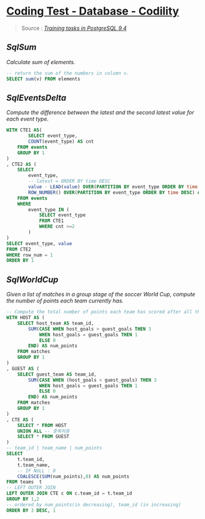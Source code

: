 
# [Coding Test - Database - Codility](https://app.codility.com/programmers/trainings/6/)

> Source : [_Training tasks in PostgreSQL 9.4_](https://app.codility.com/programmers/trainings/6/)

## _SqlSum_

_Calculate sum of elements._

```sql
-- return the sum of the numbers in column v.
SELECT sum(v) FROM elements
```

## _SqlEventsDelta_

_Compute the difference between the latest and the second latest value for each event type._

```sql
WITH CTE1 AS(
        SELECT event_type,
        COUNT(event_type) AS cnt
    FROM events
    GROUP BY 1
)
, CTE2 AS (
    SELECT 
        event_type, 
        -- latest = ORDER BY time DESC
        value - LEAD(value) OVER(PARTITION BY event_type ORDER BY time DESC) AS value,
        ROW_NUMBER() OVER(PARTITION BY event_type ORDER BY time DESC) AS row_num
    FROM events
    WHERE 
        event_type IN ( 
            SELECT event_type 
            FROM CTE1
            WHERE cnt >=2
        )
)
SELECT event_type, value
FROM CTE2
WHERE row_num = 1
ORDER BY 1
```

## _SqlWorldCup_

_Given a list of matches in a group stage of the soccer World Cup, compute the number of points each team currently has._

```sql
-- Compute the total number of points each team has scored after all the matches
WITH HOST AS (
    SELECT host_team AS team_id,
        SUM(CASE WHEN host_goals > guest_goals THEN 3 
            WHEN host_goals = guest_goals THEN 1
            ELSE 0 
        END) AS num_points 
    FROM matches 
    GROUP BY 1
)
, GUEST AS (
    SELECT guest_team AS team_id,
        SUM(CASE WHEN (host_goals < guest_goals) THEN 3 
            WHEN host_goals = guest_goals THEN 1
            ELSE 0
        END) AS num_points
    FROM matches 
    GROUP BY 1
)
, CTE AS (
    SELECT * FROM HOST
    UNION ALL -- 중복허용
    SELECT * FROM GUEST
)
-- team_id | team_name | num_points
SELECT 
    t.team_id,
    t.team_name,
    -- IF NULL : 0 
    COALESCE(SUM(num_points),0) AS num_points 
FROM teams  t 
-- LEFT OUTER JOIN 
LEFT OUTER JOIN CTE c ON c.team_id = t.team_id
GROUP BY 1,2
-- ordered by num_points(in decreasing), team_id (in increasing)
ORDER BY 3 DESC, 1
```
